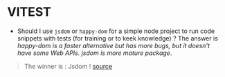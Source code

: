 # VITEST

- Should I use `jsdom` or `happy-dom` for a simple node project to run code snippets with tests (for training or to keek knowledge) ?
The answer is _happy-dom is a faster alternative but has more bugs, but it doesn't have some Web APIs. jsdom is more mature package_.

> The winner is : Jsdom !
[source](https://github.com/vitest-dev/vitest/discussions/1607)